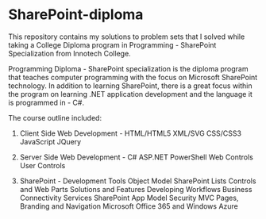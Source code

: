 # SharePoint-diploma

This repository contains my solutions to problem sets that I solved while taking a College Diploma program in Programming - SharePoint Specialization from Innotech College.

Programming Diploma - SharePoint specialization is the diploma program that teaches computer programming with the focus on Microsoft SharePoint technology. In addition to learning SharePoint, there is a great focus within the program on learning .NET application development and the language it is programmed in - C#.

The course outline included: 

1. Client Side Web Development -
HTML/HTML5
XML/SVG
CSS/CSS3
JavaScript
JQuery

2. Server Side Web Development -
C#
ASP.NET
PowerShell
Web Controls
User Controls

3. SharePoint -
Development Tools
Object Model
SharePoint Lists
Controls and Web Parts
Solutions and Features
Developing Workflows
Business Connectivity Services
SharePoint App Model
Security
MVC
Pages, Branding and Navigation
Microsoft Office 365 and Windows Azure
